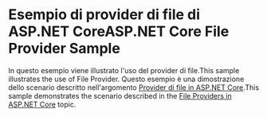 # <a name="aspnet-core-file-provider-sample"></a><span data-ttu-id="d374e-101">Esempio di provider di file di ASP.NET Core</span><span class="sxs-lookup"><span data-stu-id="d374e-101">ASP.NET Core File Provider Sample</span></span>

<span data-ttu-id="d374e-102">In questo esempio viene illustrato l'uso del provider di file.</span><span class="sxs-lookup"><span data-stu-id="d374e-102">This sample illustrates the use of File Provider.</span></span> <span data-ttu-id="d374e-103">Questo esempio è una dimostrazione dello scenario descritto nell'argomento [Provider di file in ASP.NET Core](https://docs.microsoft.com/aspnet/core/fundamentals/file-providers).</span><span class="sxs-lookup"><span data-stu-id="d374e-103">This sample demonstrates the scenario described in the [File Providers in ASP.NET Core](https://docs.microsoft.com/aspnet/core/fundamentals/file-providers) topic.</span></span>
